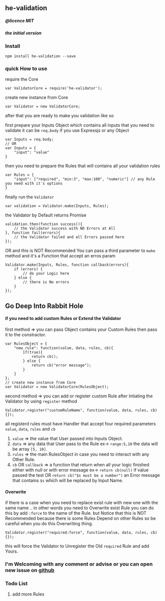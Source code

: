 ## he-validation
##### @licence MIT
##### the initial version

### Install
    npm install he-validation --save

### quick How to use
require the Core

    var ValidatorCore = require('he-validator');

create new instance from Core

    var Validator = new ValidatorCore;

after that you are ready to make you validation like so

first prepare your Inputs Object which contains all inputs that you need to validate
it can be `req.body` if you use Expressjs or any Object

    var Inputs = req.body;
    // OR
    var Inputs = {
        "input": "value"
    }

then you need to prepare the Rules that will contains all your validation rules

    var Rules = {
        "input": ["required", "min:3", "max:100", "numeric"] // any Rule you need with it's options
    }

finally run the `Validator`

    var validation = Validator.make(Inputs, Rules);
    
the Validator by Default returns Promise

    validation.then(function success(){
        // the Validator success with NO Errors at All
    }, function fail(errors){
        // the Validator failed and all Errors passed here
    });

OR and this is NOT Recommended You can pass a third parameter to `make` method and it's a Function that accept an erros param

    Validator.make(Inputs, Rules, function callback(errors){
        if (errors) {
            // do your Logic here
        } else { 
            // there is No errors
        }
    });
    
## Go Deep Into Rabbit Hole

#### if you need to add custom Rules or Extend the Validator

first method => you can pass Object contains your Custom Rules then pass it to the constractor.

    var RulesObject = {
        "new_rule": function(value, data, rules, cb){
            if(true){
                return cb();
            } else {
                return cb("error message");
            }
        }
    };
    // create new instance from Core
    var Validator = new ValidatorCore(RulesObject);

second method => you can add or register custom Rule after Intiating the Validator by using `register` method

    Validator.register("customRuleName", function(value, data, rules, cb){});

all registerd rules must have Handler that accept four required parameters `value`, `data`, `rules` and `cb`
1. `value` => the value that User passed into Inputs Object.
2. `data` => any data that User pass to the Rule ex-> `range:5,10` the data will be array `[5, 10]`.
3. `rules` => the main RulesObject in case you need to interact with any Other Rule.
4. `cb` OR `callback` => a function that return when all your logic finished either with null or with error message ex-> `return cb(null)` if value passed the test OR `return cb("$s must be a number")` an Error message that contains `$s` which will be replaced by Input Name.

#### Overwrite
if there is a case when you need to replace exist rule with new one with the same name .. in other words you need to Overwrite exist Rule you can do this by add `:force` to the name of the Rule.
but Notice that this is NOT Recommended because there is some Rules Depend on other Rules so be careful when you do this Overwriting thing.

    Validator.register("required:force", function(value, data, rules, cb){});

this will force the Validator to Unregister the Old `required` Rule and add Yours.


### I'm Welcoming with any comment or advise or you can open new issue on [github](https://github.com/ibrahimsaqr/he-validation/issues)

### Todo List
1. add more Rules
